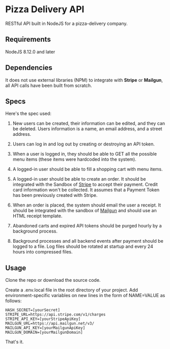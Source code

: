 # Pizza Delivery API

RESTful API built in NodeJS for a pizza-delivery company.

## Requirements

NodeJS 8.12.0 and later

## Dependencies

It does not use external libraries (NPM) to integrate with **Stripe** or **Mailgun**, all API calls have been built from scratch.

## Specs

Here's the spec used: 

1. New users can be created, their information can be edited, and they can be deleted. Users information is a name, an email address, and a street address.

2. Users can log in and log out by creating or destroying an API token.

3. When a user is logged in, they should be able to GET all the possible menu items (these items were hardcoded into the system). 

4. A logged-in user should be able to fill a shopping cart with menu items.

5. A logged-in user should be able to create an order. It should be integrated with the Sandbox of [Stripe](https://www.stripe.com) to accept their payment. Credit card information won't be collected. It assumes that a Payment Token has been previously created with Stripe.

6. When an order is placed, the system should email the user a receipt. It should be integrated with the sandbox of [Mailgun](https://www.mailgun.com/) and should use an HTML receipt template.

7. Abandoned carts and expired API tokens should be purged hourly by a background process.

8. Background processes and all backend events after payment should be logged to a file. Log files should be rotated at startup and every 24 hours into compressed files. 

## Usage

Clone the repo or download the source code.

Create a .env.local file in the root directory of your project. Add environment-specific variables on new lines in the form of NAME=VALUE as follows:

```
HASH_SECRET=[yourSecret]
STRIPE_URL=https://api.stripe.com/v1/charges
STRIPE_API_KEY=[yourStripeApiKey]
MAILGUN_URL=https://api.mailgun.net/v3/
MAILGUN_API_KEY=[yourMailgunApiKey]
MAILGUN_DOMAIN=[yourMailgunDomain]
```

That's it.


